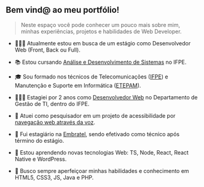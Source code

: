 ## Bem vind@ ao meu portfólio!

> Neste espaço você pode conhecer um pouco mais sobre mim, minhas experiências, projetos e habilidades de Web Developer.

<!-- ![ ](https://raw.githubusercontent.com/Gwolner/gwolner/master/img/bar.png) -->

- 🕵🏻‍♂️ Atualmente estou em busca de um estágio como Desenvolvedor Web (Front, Back ou Full).

- 📚 Estou cursando [Análise e Desenvolvimento de Sistemas](https://www.ifpe.edu.br/campus/recife/cursos/superiores/tecnologos/analise-e-desenvolvimento-de-sistemas) no IFPE.

- 🎓 Sou formado nos técnicos de Telecomunicações ([IFPE](https://www.ifpe.edu.br/campus/recife/cursos/tecnicos/subsequente/telecomunicacoes)) e Manutenção e Suporte em Informática ([ETEPAM](http://www.etepam.pe.gov.br/cursos/presencial/manutencao-e-suporte-em-informatica)).

- 👨🏻‍💻 Estagiei por 2 anos como [Desenvolvedor Web](https://github.com/Gwolner/csmo-ambulatorial) no Departamento de Gestão de TI, dentro do IFPE.

- 🔬 Atuei como pesquisador em um projeto de acessibilidade por [navegação web através da voz](https://github.com/Gwolner/pibex-hello-moodle).

- 🎯 Fui estagiário na [Embratel](https://www.embratel.com.br), sendo efetivado como técnico após término do estágio.

- 🌱 Estou aprendendo novas tecnologias Web: TS, Node, React, React Native e WordPress.

- 🍁 Busco sempre aperfeiçoar minhas habilidades e conhecimento em HTML5, CSS3, JS, Java e PHP.
